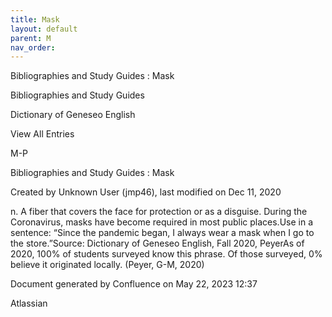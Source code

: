 ```yaml
---
title: Mask
layout: default
parent: M
nav_order:
---
```


Bibliographies and Study Guides : Mask

Bibliographies and Study Guides

Dictionary of Geneseo English

View All Entries

M-P

Bibliographies and Study Guides : Mask

Created by  Unknown User (jmp46), last modified on Dec 11, 2020

n. A fiber that covers the face for protection or as a disguise. During the Coronavirus, masks have become required in most public places.Use in a sentence: “Since the pandemic began, I always wear a mask when I go to the store.”Source: Dictionary of Geneseo English, Fall 2020, PeyerAs of 2020, 100% of students surveyed know this phrase. Of those surveyed, 0% believe it originated locally. (Peyer, G-M, 2020)

Document generated by Confluence on May 22, 2023 12:37

Atlassian
